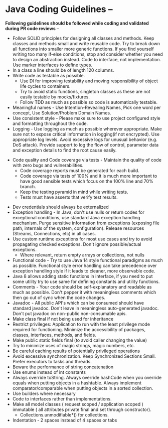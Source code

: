 # Java Coding Guidelines – 

**Following guidelines should be followed while coding and validated during PR code reviews** –  

- Follow SOLID principles for designing all classes and methods. Keep classes and methods small and write reusable code. Try to break down all functions into smaller more generic functions. If you find yourself writing too many if-else conditions, stop and consider whether you need to design an abstraction instead. Code to interface, not implementation. Use marker interfaces to define types.
- In a class a line should be of length 120 columns.
- Write code as testable as possible. 
  - Use DI for improving testability and moving responsibility of object life cycles to containers.
  - Try to avoid static functions, singleton classes as these are not easily testable by mocks/fixtures. 
  - Follow TDD as much as possible so code is automatically testable.
- Meaningful names - Use Intention-Revealing Names, Pick one word per concept, Use Solution/Problem Domain Names.
- Use consistent style - Please make sure to use project configured style and formatting throughout the code.
- Logging - Use logging as much as possible wherever appropriate. Make sure not to expose critical information in logging(if not encrypted). Use appropriate log levels. Avoid excessive logs for unusual behavior (e.g. DoS attack). Provide support to log the flow of control, parameter data and exception details to find the root cause easily.
* Code quality and Code coverage via tests - Maintain the quality of code with zero bugs and vulnerabilities. 
  * Code coverage reports must be generated for each build. 
  * Code coverage via tests of 100% and it is much more important to have good sensible tests which focus on the 100% line and 70% branch.
  * Keep the testing pyramid in mind while writing tests.
  * Tests must have asserts that verify test results.
- Dev credentials should always be externalized
- Exception handling - In Java, don't use nulls or return codes for exceptional conditions, use standard Java exception handling mechanism. Purge sensitive information from exceptions (exposing file path, internals of the system, configuration). Release resources (Streams, Connections, etc) in all cases. 
- Use custom runtime exceptions for most use cases and try to avoid propagating checked exceptions. Don't ignore possible/actual exceptions.
  - Where relevant,  return empty arrays or collections, not nulls
- Functional code - Try to use Java 14 style functional paradigms as much as possible. Functional style error handling can take precedence over exception handling style if it leads to cleaner, more observable code.
- Java 8 allows adding static functions in interface, if you need to put some utility try to use same for defining constants and utility functions.
- Comments - Your code should be self-explanatory and readable as much as possible. Don't pepper it with meaningless comments which then go out of sync when the code changes.
- Javadoc - All public API's which can be consumed should have standard javadoc. Don't leave in meaningless auto-generated javadoc. Don't put javadoc on non-public non-consumable apis.
- Make class final if not being used for inheritance
- Restrict privileges: Application to run with the least privilege mode required for functioning. Minimize the accessibility of packages, classes, interfaces, methods, and fields.
- Make public static fields final (to avoid caller changing the value)
- Try to minimize uses of magic strings, magic numbers, etc.
- Be careful caching results of potentially privileged operations
- Avoid excessive synchronization. Keep Synchronized Sections Small. Prefer executors to tasks and threads.
- Beware the performance of string concatenation
- Use enums instead of int constants
- Always override toString. Always override hashCode when you override equals when putting objects in a hashtable. Always implement comparator/comparable when putting objects in a sorted collection.
- Use builders where necessary
- Code to interfaces rather than implementations.
- Make all model classes ( request scoped / application scoped ) immutable ( all attributes private final and set through constructor).
  - Collections.unmodifiable*() for collections.
- Indentation - 2 spaces instead of 4 spaces or tabs  

